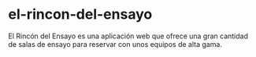 # el-rincon-del-ensayo
El Rincón del Ensayo es una aplicación web que ofrece una gran cantidad de salas de ensayo para reservar con unos equipos de alta gama.
